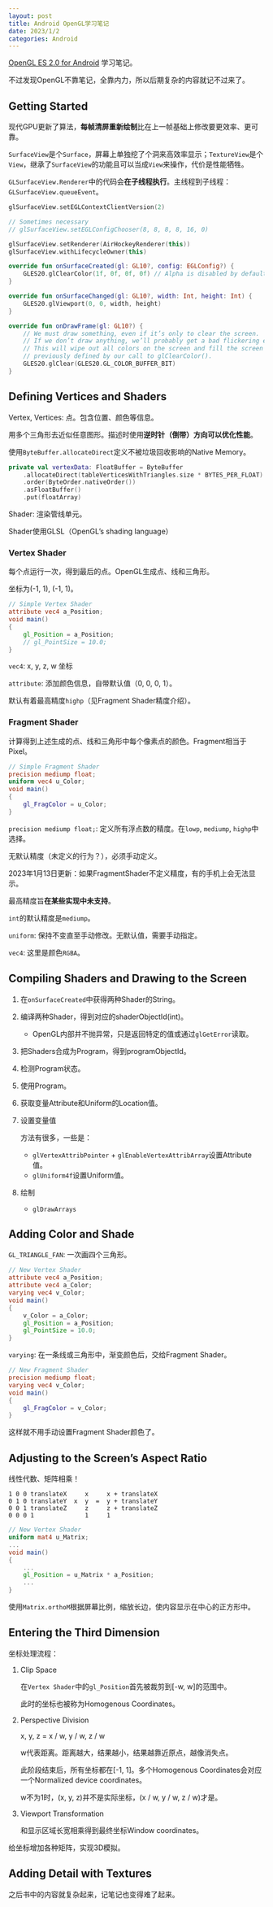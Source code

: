 ```yaml
---
layout: post
title: Android OpenGL学习笔记
date: 2023/1/2
categories: Android
---
```


[OpenGL ES 2.0 for Android](https://www.amazon.com/OpenGL-Android-Quick-Start-Pragmatic-Programmers/dp/1937785343) 学习笔记。

不过发现OpenGL不靠笔记，全靠内力，所以后期复杂的内容就记不过来了。

<!--more-->

## Getting Started

现代GPU更新了算法，**每帧清屏重新绘制**比在上一帧基础上修改要更效率、更可靠。

`SurfaceView`是个`Surface`，屏幕上单独挖了个洞来高效率显示；`TextureView`是个`View`，继承了`SurfaceView`的功能且可以当成`View`来操作，代价是性能牺牲。

`GLSurfaceView.Renderer`中的代码会**在子线程执行**。主线程到子线程：`GLSurfaceView.queueEvent`。

```Kotlin
glSurfaceView.setEGLContextClientVersion(2)

// Sometimes necessary
// glSurfaceView.setEGLConfigChooser(8, 8, 8, 8, 16, 0)

glSurfaceView.setRenderer(AirHockeyRenderer(this))
glSurfaceView.withLifecycleOwner(this)
```

```Kotlin
override fun onSurfaceCreated(gl: GL10?, config: EGLConfig?) {
    GLES20.glClearColor(1f, 0f, 0f, 0f) // Alpha is disabled by default
}

override fun onSurfaceChanged(gl: GL10?, width: Int, height: Int) {
    GLES20.glViewport(0, 0, width, height)
}

override fun onDrawFrame(gl: GL10?) {
    // We must draw something, even if it’s only to clear the screen.
    // If we don’t draw anything, we’ll probably get a bad flickering effect.
    // This will wipe out all colors on the screen and fill the screen with the color
    // previously defined by our call to glClearColor().
    GLES20.glClear(GLES20.GL_COLOR_BUFFER_BIT)
}
```

## Defining Vertices and Shaders

Vertex, Vertices: 点。包含位置、颜色等信息。

用多个三角形去近似任意图形。描述时使用**逆时针（倒带）方向可以优化性能**。

使用`ByteBuffer.allocateDirect`定义不被垃圾回收影响的Native Memory。

```Kotlin
private val vertexData: FloatBuffer = ByteBuffer
    .allocateDirect(tableVerticesWithTriangles.size * BYTES_PER_FLOAT)
    .order(ByteOrder.nativeOrder())
    .asFloatBuffer()
    .put(floatArray)
```

Shader: 渲染管线单元。

Shader使用GLSL（OpenGL’s shading language）

### Vertex Shader

每个点运行一次，得到最后的点。OpenGL生成点、线和三角形。

坐标为(-1, 1), (-1, 1)。

```GLSL
// Simple Vertex Shader
attribute vec4 a_Position;
void main()
{
    gl_Position = a_Position;
    // gl_PointSize = 10.0;
}
```

`vec4`: x, y, z, w 坐标

`attribute`: 添加颜色信息，自带默认值（0, 0, 0, 1）。

默认有着最高精度`highp`（见Fragment Shader精度介绍）。

### Fragment Shader

计算得到上述生成的点、线和三角形中每个像素点的颜色。Fragment相当于Pixel。

```GLSL
// Simple Fragment Shader
precision mediump float;
uniform vec4 u_Color;
void main()
{
    gl_FragColor = u_Color;
}
```

`precision mediump float;`: 定义所有浮点数的精度。在`lowp`, `mediump`, `highp`中选择。

无默认精度（未定义的行为？），必须手动定义。

2023年1月13日更新：如果FragmentShader不定义精度，有的手机上会无法显示。

最高精度旨**在某些实现中未支持**。

`int`的默认精度是`mediump`。

`uniform`: 保持不变直至手动修改。无默认值，需要手动指定。

`vec4`: 这里是颜色`RGBA`。

## Compiling Shaders and Drawing to the Screen

1. 在`onSurfaceCreated`中获得两种Shader的String。
1. 编译两种Shader，得到对应的shaderObjectId(int)。

    - OpenGL内部并不抛异常，只是返回特定的值或通过`glGetError`读取。

1. 把Shaders合成为Program，得到programObjectId。
1. 检测Program状态。
1. 使用Program。
1. 获取变量Attribute和Uniform的Location值。
1. 设置变量值

    方法有很多，一些是：

    - `glVertexAttribPointer` + `glEnableVertexAttribArray`设置Attribute值。
    - `glUniform4f`设置Uniform值。

1. 绘制

    - `glDrawArrays`

## Adding Color and Shade

`GL_TRIANGLE_FAN`: 一次画四个三角形。

```GLSL
// New Vertex Shader
attribute vec4 a_Position;
attribute vec4 a_Color;
varying vec4 v_Color;
void main()
{
    v_Color = a_Color;
    gl_Position = a_Position;
    gl_PointSize = 10.0;
}
```

`varying`: 在一条线或三角形中，渐变颜色后，交给Fragment Shader。

```GLSL
// New Fragment Shader
precision mediump float;
varying vec4 v_Color;
void main()
{
    gl_FragColor = v_Color;
}
```

这样就不用手动设置Fragment Shader颜色了。

## Adjusting to the Screen’s Aspect Ratio

线性代数、矩阵相乘！

```Text
1 0 0 translateX     x     x + translateX
0 1 0 translateY  x  y  =  y + translateY
0 0 1 translateZ     z     z + translateZ
0 0 0 1              1     1
```

```GLSL
// New Vertex Shader
uniform mat4 u_Matrix;
...
void main()
{
    ...
    gl_Position = u_Matrix * a_Position;
    ...
}
```

使用`Matrix.orthoM`根据屏幕比例，缩放长边，使内容显示在中心的正方形中。

## Entering the Third Dimension

坐标处理流程：

1. Clip Space

    在`Vertex Shader`中的`gl_Position`首先被裁剪到[-w, w]的范围中。

    此时的坐标也被称为Homogenous Coordinates。

1. Perspective Division

    x, y, z = x / w, y / w, z / w

    w代表距离。距离越大，结果越小，结果越靠近原点，越像消失点。

    此阶段结束后，所有坐标都在[-1, 1]。多个Homogenous Coordinates会对应一个Normalized device coordinates。

    w不为1时，(x, y, z)并不是实际坐标，(x / w, y / w, z / w)才是。

1. Viewport Transformation

    和显示区域长宽相乘得到最终坐标Window coordinates。

给坐标增加各种矩阵，实现3D模拟。

## Adding Detail with Textures

之后书中的内容就复杂起来，记笔记也变得难了起来。
